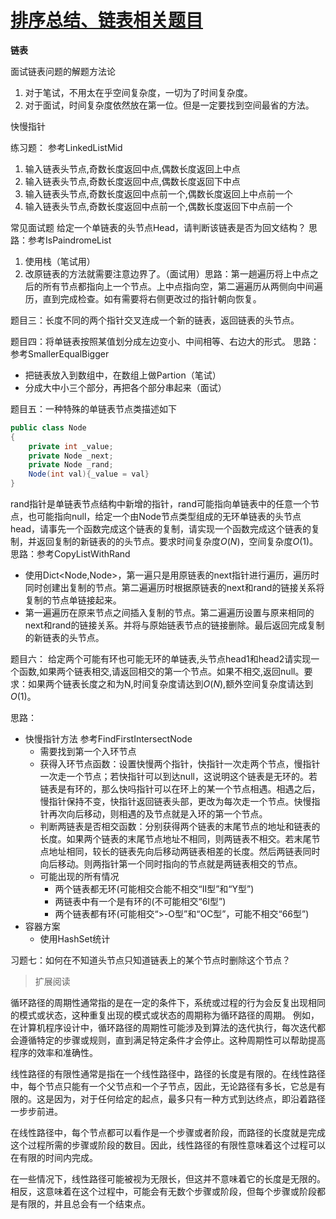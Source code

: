 # [排序总结、链表相关题目](https://www.bilibili.com/video/BV1KdvaeEEPU)

**链表**

面试链表问题的解题方法论

1. 对于笔试，不用太在乎空间复杂度，一切为了时间复杂度。
2. 对于面试，时间复杂度依然放在第一位。但是一定要找到空间最省的方法。

快慢指针

练习题： 参考LinkedListMid
1. 输入链表头节点,奇数长度返回中点,偶数长度返回上中点
2. 输入链表头节点,奇数长度返回中点,偶数长度返回下中点
3. 输入链表头节点,奇数长度返回中点前一个,偶数长度返回上中点前一个
4. 输入链表头节点,奇数长度返回中点前一个,偶数长度返回下中点前一个

 常见面试题
 给定一个单链表的头节点Head，请判断该链表是否为回文结构？
 思路：参考IsPaindromeList

 1. 使用栈（笔试用）
 2. 改原链表的方法就需要注意边界了。（面试用）思路：第一趟遍历将上中点之后的所有节点都指向上一个节点。上中点指向空，第二遍遍历从两侧向中间遍历，直到完成检查。如有需要将右侧更改过的指针朝向恢复。

题目三：长度不同的两个指针交叉连成一个新的链表，返回链表的头节点。

题目四：将单链表按照某值划分成左边变小、中间相等、右边大的形式。
思路：参考SmallerEqualBigger

* 把链表放入到数组中，在数组上做Partion（笔试）
* 分成大中小三个部分，再把各个部分串起来（面试）

题目五：一种特殊的单链表节点类描述如下

~~~C#
public class Node
{
	private int _value;
	private Node _next;
	private Node _rand;
	Node(int val){_value = val}
}
~~~

rand指针是单链表节点结构中新增的指针，rand可能指向单链表中的任意一个节点，也可能指向null，给定一个由Node节点类型组成的无环单链表的头节点head，请事先一个函数完成这个链表的复制，请实现一个函数完成这个链表的复制，并返回复制的新链表的的头节点。要求时间复杂度$O(N)$，空间复杂度$O(1)$。
思路：参考CopyListWithRand
* 使用Dict\<Node,Node\>，第一遍只是用原链表的next指针进行遍历，遍历时同时创建出复制的节点。第二遍遍历时根据原链表的next和rand的链接关系将复制的节点单链接起来。
* 第一遍遍历在原来节点之间插入复制的节点。第二遍遍历设置与原来相同的next和rand的链接关系。并将与原始链表节点的链接删除。最后返回完成复制的新链表的头节点。

题目六：
给定两个可能有环也可能无环的单链表,头节点head1和head2请实现一个函数,如果两个链表相交,请返回相交的第一个节点。如果不相交,返回null。要求：如果两个链表长度之和为N,时间复杂度请达到$O(N)$,额外空间复杂度请达到$O(1)$。

思路：
* 快慢指针方法 参考FindFirstIntersectNode
	* 需要找到第一个入环节点
	* 获得入环节点函数：设置快慢两个指针，快指针一次走两个节点，慢指针一次走一个节点；若快指针可以到达null，这说明这个链表是无环的。若链表是有环的，那么快吗指针可以在环上的某一个节点相遇。相遇之后，慢指针保持不变，快指针返回链表头部，更改为每次走一个节点。快慢指针再次向后移动，则相遇的及节点就是入环的第一个节点。
	* 判断两链表是否相交函数：分别获得两个链表的末尾节点的地址和链表的长度。如果两个链表的末尾节点地址不相同，则两链表不相交。若末尾节点地址相同，较长的链表先向后移动两链表相差的长度。然后两链表同时向后移动。则两指针第一个同时指向的节点就是两链表相交的节点。
	* 可能出现的所有情况
		* 两个链表都无环(可能相交合能不相交“II型”和“Y型”)
		* 两链表中有一个是有环的(不可能相交“6I型”)
		* 两个链表都有环(可能相交“>-O型”和“OC型”，可能不相交“66型”)
* 容器方案
	* 使用HashSet统计

习题七：如何在不知道头节点只知道链表上的某个节点时删除这个节点？


> 扩展阅读

循环路径的周期性通常指的是在一定的条件下，系统或过程的行为会反复出现相同的模式或状态，这种重复出现的模式或状态的周期称为循环路径的周期。
例如，在计算机程序设计中，循环路径的周期性可能涉及到算法的迭代执行，每次迭代都会遵循特定的步骤或规则，直到满足特定条件才会停止。这种周期性可以帮助提高程序的效率和准确性。


线性路径的有限性通常是指在一个线性路径中，路径的长度是有限的。在线性路径中，每个节点只能有一个父节点和一个子节点，因此，无论路径有多长，它总是有限的。这是因为，对于任何给定的起点，最多只有一种方式到达终点，即沿着路径一步步前进。

在线性路径中，每个节点都可以看作是一个步骤或者阶段，而路径的长度就是完成这个过程所需的步骤或阶段的数目。因此，线性路径的有限性意味着这个过程可以在有限的时间内完成。

在一些情况下，线性路径可能被视为无限长，但这并不意味着它的长度是无限的。相反，这意味着在这个过程中，可能会有无数个步骤或阶段，但每个步骤或阶段都是有限的，并且总会有一个结束点。